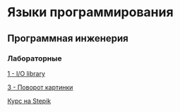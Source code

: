 # Языки программирования
## Программная инженерия
### Лабораторные
[1 - I/O library](https://github.com/VeraKasianenko/Programming_languages/tree/main/labs/lab1)

[3 - Поворот картинки](https://github.com/VeraKasianenko/Programming_languages/tree/main/labs/lab3)

[Курс на Stepik](https://github.com/VeraKasianenko/Courses/tree/main/ITMO_courses/Stepik_C_programming_and_program_execution)
